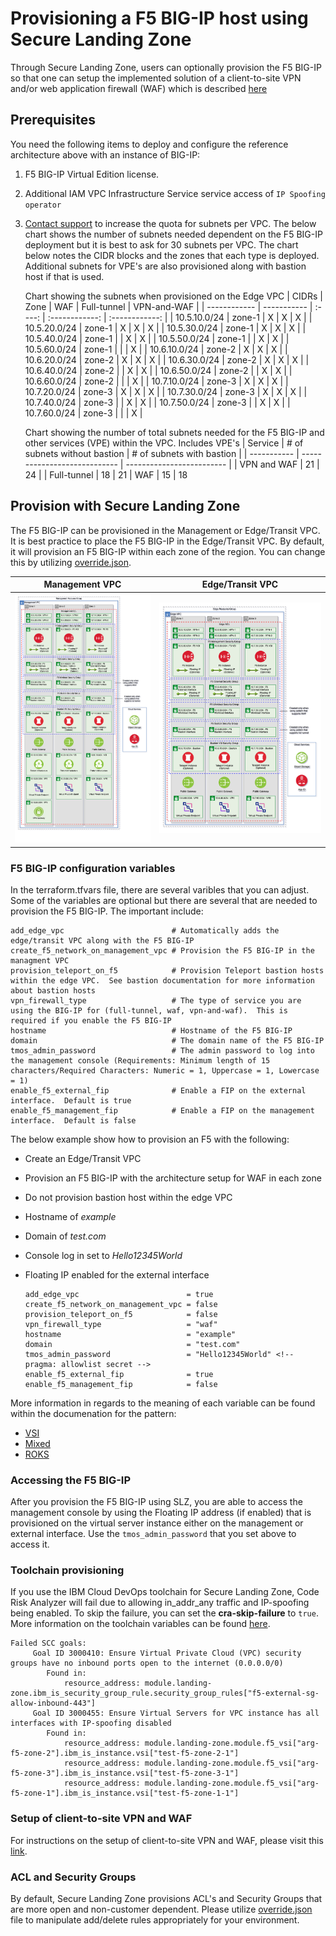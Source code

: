 # Provisioning a F5 BIG-IP host using Secure Landing Zone

Through Secure Landing Zone, users can optionally provision the F5 BIG-IP so that one can setup the implemented solution of a client-to-site VPN and/or web application firewall (WAF) which is described [here](https://cloud.ibm.com/docs/allowlist/framework-financial-services?topic=framework-financial-services-vpc-architecture-connectivity-f5-tutorial)

## Prerequisites

You need the following items to deploy and configure the reference architecture above with an instance of BIG-IP:

1. F5 BIG-IP Virtual Edition license.
2. Additional IAM VPC Infrastructure Service service access of `IP Spoofing operator`
3. [Contact support](https://cloud.ibm.com/unifiedsupport/cases/form) to increase the quota for subnets per VPC.  The below chart shows the number of subnets needed dependent on the F5 BIG-IP deployment but it is best to ask for 30 subnets per VPC.  The chart below notes the CIDR blocks and the zones that each type is deployed.  Additional subnets for VPE's are also provisioned along with bastion host if that is used.

   Chart showing the subnets when provisioned on the Edge VPC
   | CIDRs        | Zone        | WAF    | Full-tunnel    | VPN-and-WAF    |
   | ------------ | ----------- | :----: | :------------: | :------------: |
   | 10.5.10.0/24 | zone-1      | X      | X              | X              |
   | 10.5.20.0/24 | zone-1      | X      | X              | X              |
   | 10.5.30.0/24 | zone-1      | X      | X              | X              |
   | 10.5.40.0/24 | zone-1      |        | X              | X              |
   | 10.5.50.0/24 | zone-1      |        | X              | X              |
   | 10.5.60.0/24 | zone-1      |        |                | X              |
   | 10.6.10.0/24 | zone-2      | X      | X              | X              |
   | 10.6.20.0/24 | zone-2      | X      | X              | X              |
   | 10.6.30.0/24 | zone-2      | X      | X              | X              |
   | 10.6.40.0/24 | zone-2      |        | X              | X              |
   | 10.6.50.0/24 | zone-2      |        | X              | X              |
   | 10.6.60.0/24 | zone-2      |        |                | X              |
   | 10.7.10.0/24 | zone-3      | X      | X              | X              |
   | 10.7.20.0/24 | zone-3      | X      | X              | X              |
   | 10.7.30.0/24 | zone-3      | X      | X              | X              |
   | 10.7.40.0/24 | zone-3      |        | X              | X              |
   | 10.7.50.0/24 | zone-3      |        | X              | X              |
   | 10.7.60.0/24 | zone-3      |        |                | X              |


   Chart showing the number of total subnets needed for the F5 BIG-IP and other services (VPE) within the VPC.  Includes VPE's
   | Service     | # of subnets without bastion | # of subnets with bastion |
   | ----------- | ---------------------------- | ------------------------- |
   | VPN and WAF | 21                           | 24                        |
   | Full-tunnel | 18                           | 21
   | WAF         | 15                           | 18


## Provision with Secure Landing Zone

The F5 BIG-IP can be provisioned in the Management or Edge/Transit VPC. It is best practice to place the F5 BIG-IP in the Edge/Transit VPC.  By default, it will provision an F5 BIG-IP within each zone of the region.  You can change this by utilizing [override.json](../../README.md#using-overridejson).

| Management VPC                               | Edge/Transit VPC              |
| -------------------------------------------- | ----------------------------- |
| ![management](../images/f5-management.png)   | ![edge](../images/edge-f5.png)|

### F5 BIG-IP configuration variables

In the terraform.tfvars file, there are several varibles that you can adjust. Some of the variables are optional but there are several that are needed to provision the F5 BIG-IP.  The important include:

```
add_edge_vpc                        # Automatically adds the edge/transit VPC along with the F5 BIG-IP
create_f5_network_on_management_vpc # Provision the F5 BIG-IP in the managment VPC
provision_teleport_on_f5            # Provision Teleport bastion hosts within the edge VPC.  See bastion documentation for more information about bastion hosts
vpn_firewall_type                   # The type of service you are using the BIG-IP for (full-tunnel, waf, vpn-and-waf).  This is required if you enable the F5 BIG-IP
hostname                            # Hostname of the F5 BIG-IP
domain                              # The domain name of the F5 BIG-IP
tmos_admin_password                 # The admin password to log into the management console (Requirements: Minimum length of 15 characters/Required Characters: Numeric = 1, Uppercase = 1, Lowercase = 1)
enable_f5_external_fip              # Enable a FIP on the external interface.  Default is true
enable_f5_management_fip            # Enable a FIP on the management interface.  Default is false
```

The below example show how to provision an F5 with the following:
 - Create an Edge/Transit VPC
 - Provision an F5 BIG-IP with the architecture setup for WAF in each zone
 - Do not provision bastion host within the edge VPC
 - Hostname of *example*
 - Domain of *test.com*
 - Console log in set to *Hello12345World*
 - Floating IP enabled for the external interface

   ```
   add_edge_vpc                        = true
   create_f5_network_on_management_vpc = false
   provision_teleport_on_f5            = false
   vpn_firewall_type                   = "waf"
   hostname                            = "example"
   domain                              = "test.com"
   tmos_admin_password                 = "Hello12345World" <!-- pragma: allowlist secret -->
   enable_f5_external_fip              = true
   enable_f5_management_fip            = false
   ```


More information in regards to the meaning of each variable can be found within the documenation for the pattern:

   - [VSI](../../patterns/vsi#module-variables)
   - [Mixed](../../patterns/mixed#module-variables)
   - [ROKS](../../patterns/roks#module-variables)

### Accessing the F5 BIG-IP

After you provision the F5 BIG-IP using SLZ, you are able to access the management console by using the Floating IP address (if enabled) that is provisioned on the virtual server instance either on the management or external interface.  Use the `tmos_admin_password` that you set above to access it.

### Toolchain provisioning

If you use the IBM Cloud DevOps toolchain for Secure Landing Zone, Code Risk Analyzer will fail due to allowing in_addr_any traffic and IP-spoofing being enabled.  To skip the failure, you can set the **cra-skip-failure** to `true`.  More information on the toolchain variables can be found [here](../toolchain/toolchain.md).

```
Failed SCC goals:
	 Goal ID 3000410: Ensure Virtual Private Cloud (VPC) security groups have no inbound ports open to the internet (0.0.0.0/0)
		Found in:
			resource_address: module.landing-zone.ibm_is_security_group_rule.security_group_rules["f5-external-sg-allow-inbound-443"]
	 Goal ID 3000455: Ensure Virtual Servers for VPC instance has all interfaces with IP-spoofing disabled
		Found in:
			resource_address: module.landing-zone.module.f5_vsi["arg-f5-zone-2"].ibm_is_instance.vsi["test-f5-zone-2-1"]
			resource_address: module.landing-zone.module.f5_vsi["arg-f5-zone-3"].ibm_is_instance.vsi["test-f5-zone-3-1"]
			resource_address: module.landing-zone.module.f5_vsi["arg-f5-zone-1"].ibm_is_instance.vsi["test-f5-zone-1-1"]
```

### Setup of client-to-site VPN and WAF

For instructions on the setup of client-to-site VPN and WAF, please visit this [link](https://cloud.ibm.com/docs/allowlist/framework-financial-services?topic=framework-financial-services-vpc-architecture-connectivity-f5-tutorial).

### ACL and Security Groups

By default, Secure Landing Zone provisions ACL's and Security Groups that are more open and non-customer dependent.  Please utilize [override.json](../../README.md#using-overridejson) file to manipulate add/delete rules appropriately for your environment.
